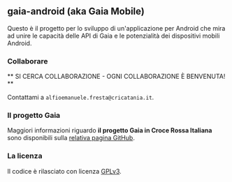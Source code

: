 ## gaia-android (aka Gaia Mobile)

Questo è il progetto per lo sviluppo di un'applicazione per Android che mira ad unire le capacità delle API di Gaia e le potenzialità dei dispositivi mobili Android.


### Collaborare

** SI CERCA COLLABORAZIONE - OGNI COLLABORAZIONE È BENVENUTA! **

Contattami a `alfioemanuele.fresta@cricatania.it`.


### Il progetto Gaia

Maggiori informazioni riguardo **il progetto Gaia in Croce Rossa Italiana** sono disponibili sulla [relativa pagina GitHub](http://github.com/CroceRossaCatania/gaia).


### La licenza 

Il codice è rilasciato con licenza [GPLv3](https://github.com/AlfioEmanueleFresta/gaia-android/LICENSE.txt).

